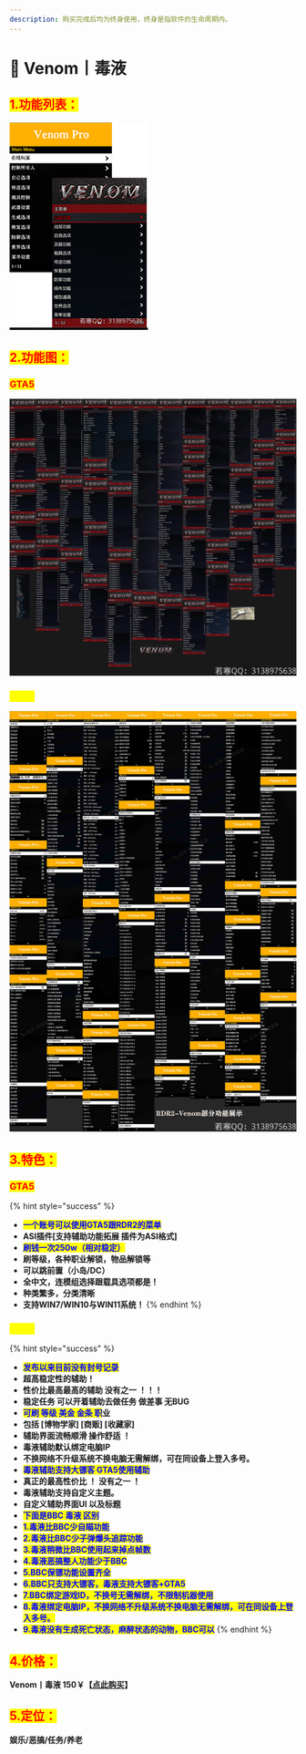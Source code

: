 ```yaml
---
description: 购买完成后均为终身使用，终身是指软件的生命周期内。
---
```


# 🦇 Venom丨毒液

## <mark style="color:red;">1.功能列表：</mark>

![](<../../../.gitbook/assets/image (3) (1) (1) (1) (1) (1).png>)

## <mark style="color:red;">2.功能图：</mark>

### <mark style="color:red;">GTA5</mark>

![若看不清，请复制到桌面](assets/GTA5毒液功能图.jpeg)

### <mark style="color:yellow;">RDR2</mark>

![若看不清，请复制到桌面](../../../.gitbook/assets/c7c5ecba24749713d08026f063f0978.jpg)

## <mark style="color:red;">3.特色：</mark>

### <mark style="color:red;">GTA5</mark>

{% hint style="success" %}
* <mark style="color:blue;">**一个账号可以使用GTA5跟RDR2的菜单**</mark>
* **ASI插件\[支持辅助功能拓展 插件为ASI格式]**
* <mark style="color:blue;">**刷钱一次250w（相对稳定）**</mark>
* **刷等级，各种职业解锁，物品解锁等**
* **可以跳前置（小岛/DC）**
* **全中文，连模组选择跟载具选项都是！**
* **种类繁多，分类清晰**
* **支持WIN7/WIN10与WIN11系统！**
{% endhint %}

### <mark style="color:yellow;">RDR2</mark>

{% hint style="success" %}


* <mark style="color:blue;">**发布以来目前没有封号记录**</mark>
* **超高稳定性的辅助！**
* **性价比最高最高的辅助 没有之一 ！！！**
* **稳定任务 可以开着辅助去做任务 做差事 无BUG**
* <mark style="color:blue;">**可刷 等级 美金 金条 职**</mark>**业**
* **包括 \[博物学家] \[商贩] \[收藏家]**
* **辅助界面流畅顺滑 操作舒适 ！**
* **毒液辅助默认绑定电脑IP**
* **不换网络不升级系统不换电脑无需解绑，可在同设备上登入多号。**
* <mark style="color:blue;">**毒液辅助支持大镖客 GTA5使用辅助**</mark>
* **真正的最高性价比 ！ 没有之一 ！**
* **毒液辅助支持自定义主题。**
* **自定义辅助界面UI 以及标题**
* <mark style="color:blue;">**下面是BBC 毒液 区别**</mark>
* <mark style="color:blue;">**1.毒液比BBC少自瞄功能**</mark>
* <mark style="color:blue;">**2.毒液比BBC少子弹爆头追踪功能**</mark>
* <mark style="color:blue;">**3.毒液稍微比BBC使用起来掉点帧数**</mark>
* <mark style="color:blue;">**4.毒液恶搞整人功能少于BBC**</mark>
* <mark style="color:blue;">**5.BBC保镖功能设置齐全**</mark>
* <mark style="color:blue;">**6.BBC只支持大镖客，毒液支持大镖客+GTA5**</mark>
* <mark style="color:blue;">**7.BBC绑定游戏ID，不换号无需解绑，不限制机器使用**</mark>
* <mark style="color:blue;">**8.毒液绑定电脑IP，不换网络不升级系统不换电脑无需解绑，可在同设备上登入多号。**</mark>
* <mark style="color:blue;">**9.毒液没有生成死亡状态，麻醉状态的动物，BBC可以**</mark>
{% endhint %}

## <mark style="color:red;">4.价格：</mark>

**Venom丨毒液               150￥【**[**点此购买**](https://ruohanfkw.shop/?code=ZnJvbT0xMDA2JmE9MiZiPTg5)**】**

## <mark style="color:red;">5.定位：</mark>

**娱乐/恶搞/任务/养老**
